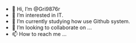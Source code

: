 - 👋 Hi, I’m @Gri9876r
- 👀 I’m interested in IT.
- 🌱 I’m currently studying how use Github system.
- 💞️ I’m looking to collaborate on ...
- 📫 How to reach me ...

<!---
Gri9876r/Gri9876r is a ✨ special ✨ repository because its `README.md` (this file) appears on your GitHub profile.
You can click the Preview link to take a look at your changes.
--->
